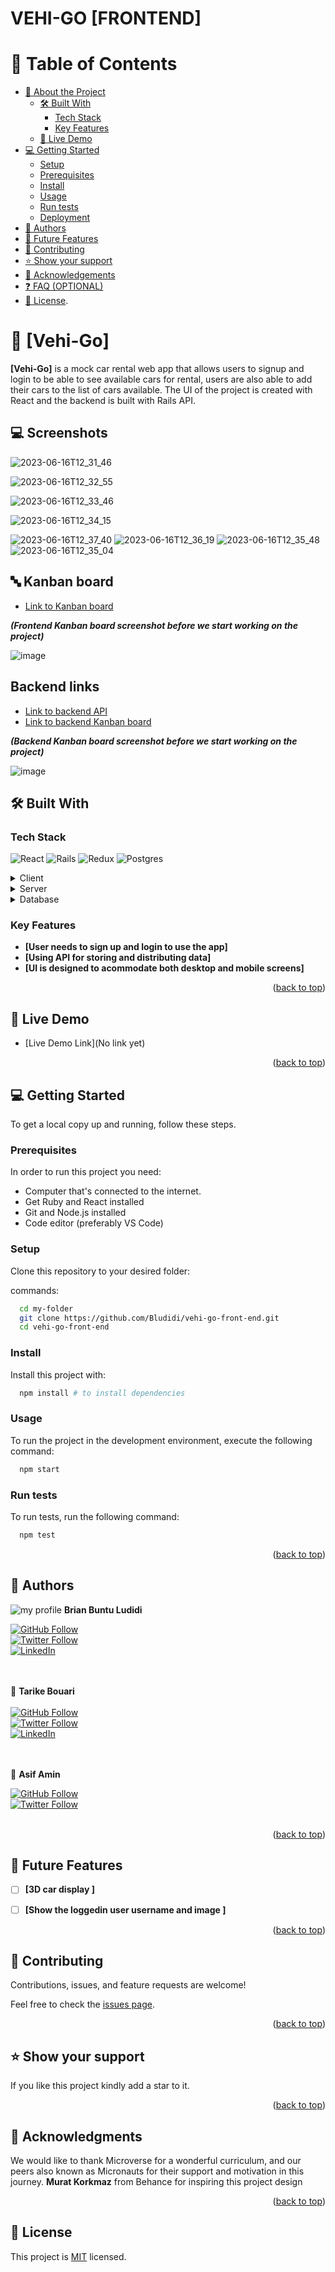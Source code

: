 # VEHI-GO [FRONTEND]


<!-- TABLE OF CONTENTS -->

# 📗 Table of Contents

- [📖 About the Project](#about-project)
  - [🛠 Built With](#built-with)
    - [Tech Stack](#tech-stack)
    - [Key Features](#key-features)
  - [🚀 Live Demo](#live-demo)
- [💻 Getting Started](#getting-started)
  - [Setup](#setup)
  - [Prerequisites](#prerequisites)
  - [Install](#install)
  - [Usage](#usage)
  - [Run tests](#run-tests)
  - [Deployment](#triangular_flag_on_post-deployment)
- [👥 Authors](#authors)
- [🔭 Future Features](#future-features)
- [🤝 Contributing](#contributing)
- [⭐️ Show your support](#support)
- [🙏 Acknowledgements](#acknowledgements)
- [❓ FAQ (OPTIONAL)](#faq)
- [📝 License](#license).

<!-- PROJECT DESCRIPTION -->

# 📖 [Vehi-Go] <a name="about-project"></a>

**[Vehi-Go]** is a mock car rental web app that allows users to signup and login to be able to see available cars for rental, users are also able to add their cars to the list of cars available. The UI of the project is created with React and the backend is built with Rails API.

## 💻 Screenshots
![2023-06-16T12_31_46](https://github.com/Bludidi/vehi-go-frontend/assets/86472119/1c577da5-f190-4385-8235-a6f3ed5673ae)

![2023-06-16T12_32_55](https://github.com/Bludidi/vehi-go-frontend/assets/86472119/3f8c800f-aeec-4843-8377-7cea5c2aa93c)

![2023-06-16T12_33_46](https://github.com/Bludidi/vehi-go-frontend/assets/86472119/0ea2ab50-88ae-4b1c-bbe6-baa8ce6ad7f2)

![2023-06-16T12_34_15](https://github.com/Bludidi/vehi-go-frontend/assets/86472119/fe1a8a38-a062-4431-91c1-7e8dd168762e)

![2023-06-16T12_37_40](https://github.com/Bludidi/vehi-go-frontend/assets/86472119/3420a6c9-bba6-4a96-8a6d-23ebc79642cf)
![2023-06-16T12_36_19](https://github.com/Bludidi/vehi-go-frontend/assets/86472119/f5023471-d12f-474f-8716-d0d918ba271e)
![2023-06-16T12_35_48](https://github.com/Bludidi/vehi-go-frontend/assets/86472119/5e2b15f9-23c9-4018-b7d6-3cf32f80c885)
![2023-06-16T12_35_04](https://github.com/Bludidi/vehi-go-frontend/assets/86472119/7bbfb7a1-f079-4b04-bec4-b1f53be35f8b)


## 🔤 Kanban board 
- [Link to Kanban board](https://github.com/users/Bludidi/projects/5) <br />

***(Frontend Kanban board screenshot before we start working on the project)***

![image](https://github.com/Bludidi/vehi-go-frontend/assets/86472119/b4402178-aa5b-4670-a412-b61f83308c58)


## Backend links
- [Link to backend API](https://github.com/asifaminisonline/Vegi-Go-Backend.git) 
- [Link to backend Kanban board](https://github.com/users/tarikbouari/projects/4)

***(Backend Kanban board screenshot before we start working on the project)***

 ![image](https://github.com/Bludidi/vehi-go-frontend/assets/86472119/2b62ce83-b35f-4498-9220-4d99f9a3fc13)


## 🛠 Built With <a name="built-with"></a>

### Tech Stack 
![React](https://img.shields.io/badge/react-%2320232a.svg?style=plastic&logo=react&logoColor=%2361DAFB) 
![Rails](https://img.shields.io/badge/rails-%23CC0000.svg?style=plastic&logo=ruby-on-rails&logoColor=white) 
![Redux](https://img.shields.io/badge/redux-%23593d88.svg?style=plastic&logo=redux&logoColor=white)
![Postgres](https://img.shields.io/badge/postgres-%23316192.svg?style=plastic&logo=postgresql&logoColor=white)  <a name="tech-stack"></a>

<details>
  <summary>Client</summary>
  <ul>
    <li><a href="https://reactjs.org/">React.js</a></li>
  </ul>
</details>

<details>
  <summary>Server</summary>
  <ul>
    <li><a href="https://rubyonrails.org/">Rails</a></li>
  </ul>
</details>

<details>
<summary>Database</summary>
  <ul>
    <li><a href="https://www.postgresql.org/">PostgreSQL</a></li>
  </ul>
</details>


<!-- Features -->

### Key Features <a name="key-features"></a>

- **[User needs to sign up and login to use the app]**
- **[Using API for storing and distributing data]**
- **[UI is designed to acommodate both desktop and mobile screens]**

<p align="right">(<a href="#readme-top">back to top</a>)</p>

<!-- LIVE DEMO -->

## 🚀 Live Demo <a name="live-demo"></a>


- [Live Demo Link](No link yet)

<p align="right">(<a href="#readme-top">back to top</a>)</p>

<!-- GETTING STARTED -->

## 💻 Getting Started <a name="getting-started"></a>


To get a local copy up and running, follow these steps.

### Prerequisites

In order to run this project you need:
- Computer that's connected to the internet.
- Get Ruby and React installed
- Git and Node.js installed 
- Code editor (preferably VS Code)

### Setup

Clone this repository to your desired folder:

 commands:

```sh
  cd my-folder
  git clone https://github.com/Bludidi/vehi-go-front-end.git
  cd vehi-go-front-end
```


### Install

Install this project with:

```sh
  npm install # to install dependencies
```

### Usage

To run the project in the development environment, execute the following command:

```sh
  npm start 
```


### Run tests

To run tests, run the following command:

```sh
  npm test
```

<p align="right">(<a href="#readme-top">back to top</a>)</p>

<!-- AUTHORS -->

## 👥 Authors <a name="authors"></a>

![my profile](https://avatars.githubusercontent.com/u/86472119?s=40&v=4) **Brian Buntu Ludidi** <br />

<a href="https://github.com/Bludidi">
  <img src="https://img.shields.io/github/followers/Bludidi?label=Follow%20%40Bludidi&style=social" alt="GitHub Follow">
</a> <br />

<a href="https://twitter.com/BB_Ludidi">
  <img src="https://img.shields.io/twitter/follow/BB_Ludidi?label=Follow%20%40BB_Ludidi&style=social" alt="Twitter Follow">
</a> <br />

<a href="https://www.linkedin.com/in/brian-ludidi-92754174">
  <img src="https://img.shields.io/badge/LinkedIn-0077B5?style=social&logo=linkedin&logoColor=blue" alt="LinkedIn">
</a> <br /> <br /><br />


👤 **Tarike Bouari** <br /><br />
<a href="https://github.com/tarikbouari">
  <img src="https://img.shields.io/github/followers/tarikbouari?label=Follow%20%40tarikbouari&style=social" alt="GitHub Follow">
</a> <br />
<a href="https://twitter.com/tarikbouari">
  <img src="https://img.shields.io/twitter/follow/tarikbouari?label=Follow%20%40tarikbouari&style=social" alt="Twitter Follow">
</a> <br />
<a href="https://www.linkedin.com/in/tarikbouari">
  <img src="https://img.shields.io/badge/LinkedIn-0077B5?style=social&logo=linkedin&logoColor=blue" alt="LinkedIn">
</a> <br /> <br /><br />

👤 **Asif Amin**

<a href="https://github.com/asifaminisonline">
  <img src="https://img.shields.io/github/followers/asifaminisonline?label=Follow%20%40asifaminisonline&style=social" alt="GitHub Follow">
</a> <br />

<a href="https://twitter.com/AminAmi53306702">
  <img src="https://img.shields.io/twitter/follow/AminAmi53306702?label=Follow%20%40AminAmi53306702&style=social" alt="Twitter Follow">
</a> <br /><br />


<p align="right">(<a href="#readme-top">back to top</a>)</p>

<!-- FUTURE FEATURES -->

## 🔭 Future Features <a name="future-features"></a>

- [ ] **[3D car display ]**
- [ ] **[Show the loggedin user username and image ]**


<p align="right">(<a href="#readme-top">back to top</a>)</p>

<!-- CONTRIBUTING -->

## 🤝 Contributing <a name="contributing"></a>

Contributions, issues, and feature requests are welcome!

Feel free to check the [issues page](../../issues/).

<p align="right">(<a href="#readme-top">back to top</a>)</p>

<!-- SUPPORT -->

## ⭐️ Show your support <a name="support"></a>



If you like this project kindly add a star to it.

<p align="right">(<a href="#readme-top">back to top</a>)</p>

<!-- ACKNOWLEDGEMENTS -->

## 🙏 Acknowledgments <a name="acknowledgements"></a>


We would like to thank Microverse for a wonderful curriculum, and our peers also known as Micronauts for their support and motivation in this journey. 
**Murat Korkmaz** from Behance for inspiring this project design


<p align="right">(<a href="#readme-top">back to top</a>)</p>


## 📝 License <a name="license"></a>

This project is [MIT](./LICENSE) licensed.


